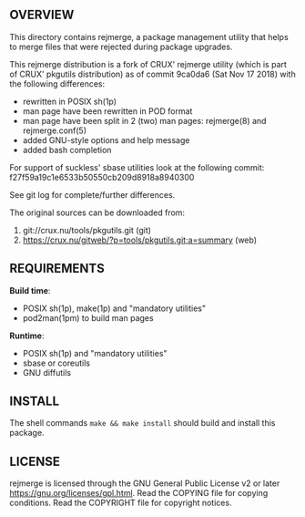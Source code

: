 OVERVIEW
--------
This directory contains rejmerge, a package management utility that
helps to merge files that were rejected during package upgrades.

This rejmerge distribution is a fork of CRUX' rejmerge utility (which
is part of CRUX' pkgutils distribution) as of commit 9ca0da6 (Sat Nov
17 2018) with the following differences:
- rewritten in POSIX sh(1p)
- man page have been rewritten in POD format
- man page have been split in 2 (two) man pages: rejmerge(8) and
  rejmerge.conf(5)
- added GNU-style options and help message
- added bash completion

For support of suckless' sbase utilities look at the following commit:
f27f59a19c1e6533b50550cb209d8918a8940300

See git log for complete/further differences.

The original sources can be downloaded from:
1. git://crux.nu/tools/pkgutils.git                        (git)
2. https://crux.nu/gitweb/?p=tools/pkgutils.git;a=summary  (web)


REQUIREMENTS
------------
**Build time**:
- POSIX sh(1p), make(1p) and "mandatory utilities"
- pod2man(1pm) to build man pages

**Runtime**:
- POSIX sh(1p) and "mandatory utilities"
- sbase or coreutils
- GNU diffutils


INSTALL
-------
The shell commands `make && make install` should build and install
this package.


LICENSE
-------
rejmerge is licensed through the GNU General Public License v2 or
later <https://gnu.org/licenses/gpl.html>.
Read the COPYING file for copying conditions.
Read the COPYRIGHT file for copyright notices.
